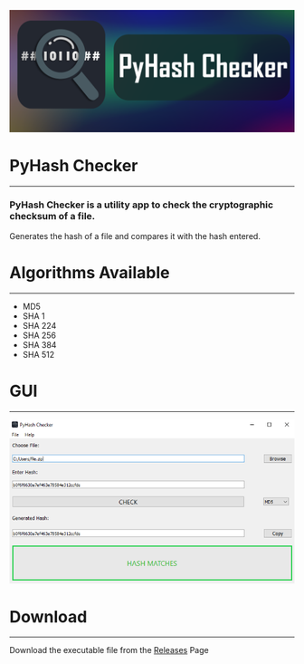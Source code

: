![Banner](assets/banner.png)
# PyHash Checker

---

### PyHash Checker is a utility app to check the cryptographic checksum of a file.
Generates the hash of a file and compares it with the hash entered.

# Algorithms Available

---
- MD5
- SHA 1
- SHA 224
- SHA 256
- SHA 384
- SHA 512

# GUI

---
![Screenshot](assets/screenshot.png)

# Download

---
Download the executable file from the [Releases](https://github.com/PixelRBN/PyHash-Checker/releases) Page
